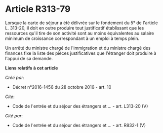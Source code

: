 # Article R313-79

Lorsque la carte de séjour a été délivrée sur le fondement du 5° de l'article L. 313-20, il doit en outre produire tout
justificatif établissant que les ressources qu'il tire de son activité sont au moins équivalentes au salaire minimum de
croissance correspondant à un emploi à temps plein. 

Un arrêté du ministre chargé de l'immigration et du ministre chargé des finances fixe la liste des pièces justificatives que
l'étranger doit produire à l'appui de sa demande.

**Liens relatifs à cet article**

_Créé par_:

  - Décret n°2016-1456 du 28 octobre 2016 - art. 10

_Cite_:

  - Code de l'entrée et du séjour des étrangers et ... - art. L313-20 (V)

_Cité par_:

  - Code de l'entrée et du séjour des étrangers et ... - art. R832-1 (V)
